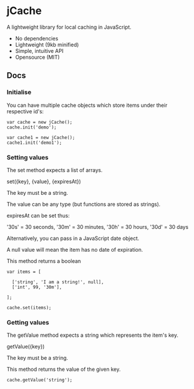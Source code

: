 # jCache

A lightweight library for local caching in JavaScript.

- No dependencies
- Lightweight (9kb minified)
- Simple, intuitive API
- Opensource (MIT)

## Docs

### Initialise

You can have multiple cache objects which store items under their respective id's:

```
var cache = new jCache();
cache.init('demo');

var cache1 = new jCache();
cache1.init('demo1');
```

### Setting values

The set method expects a list of arrays.

set({key}, {value}, {expiresAt})

The key must be a string.

The value can be any type (but functions are stored as strings).

expiresAt can be set thus:

  '30s' = 30 seconds, 
  '30m' = 30 minutes, 
  '30h' = 30 hours, 
  '30d' = 30 days
 
Alternatively, you can pass in a JavaScript date object.

A null value will mean the item has no date of expiration.

This method returns a boolean

```
var items = [

  ['string', 'I am a string!', null],
  ['int', 99, '30m'],

];

cache.set(items);
```

### Getting values

The getValue method expects a string which represents the item's key.

getValue({key})

The key must be a string.

This method returns the value of the given key.

```
cache.getValue('string');
```


